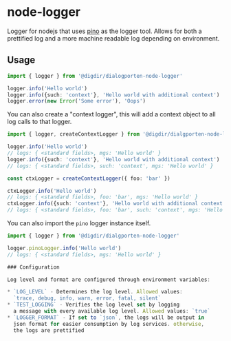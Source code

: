 # node-logger

Logger for nodejs that uses [pino](https://github.com/pinojs/pino)
as the logger tool. Allows for both a prettified log and a more
machine readable log depending on environment.

## Usage

```typescript
import { logger } from '@digdir/dialogporten-node-logger'

logger.info('Hello world')
logger.info({such: 'context'}, 'Hello world with additional context')
logger.error(new Error('Some error'), 'Oops')

```

You can also create a "context logger", this will add a context object
to all log calls to that logger.

```typescript
import { logger, createContextLogger } from '@digdir/dialgporten-node-logger'

logger.info('Hello world')
// logs: { <standard fields>, mgs: 'Hello world' }
logger.info({such: 'context'}, 'Hello world with additional context')
// logs: { <standard fields>, such: 'context', mgs: 'Hello world' }

const ctxLogger = createContextLogger({ foo: 'bar' })

ctxLogger.info('Hello world')
// logs: { <standard fields>, foo: 'bar', mgs: 'Hello world' }
ctxLogger.info({such: 'context'}, 'Hello world with additional context')
// logs: { <standard fields>, foo: 'bar', such: 'context', mgs: 'Hello world' }
```

You can also import the `pino` logger instance itself.

```typescript
import { logger } from '@digdir/dialgporten-node-logger'

logger.pinoLogger.info('Hello world')
// logs: { <standard fields>, mgs: 'Hello world' }

### Configuration

Log level and format are configured through environment variables:

* `LOG_LEVEL` - Determines the log level. Allowed values:
  `trace, debug, info, warn, error, fatal, silent`
* `TEST_LOGGING` - Verifies the log level set by logging
  a message with every available log level. Allowed values: `true`
* `LOGGER_FORMAT` - If set to `json`, the logs will be output in
  json format for easier consumption by log services. otherwise,
  the logs are prettified
